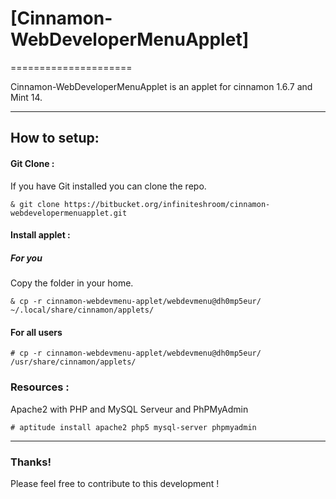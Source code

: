 # [Cinnamon-WebDeveloperMenuApplet]
=====================

Cinnamon-WebDeveloperMenuApplet is an applet for cinnamon 1.6.7 and Mint 14.


***

## How to setup:

  	
#### Git Clone :

If you have Git installed you can clone the repo.

    & git clone https://bitbucket.org/infiniteshroom/cinnamon-webdevelopermenuapplet.git
    

#### Install applet :

##### For you
Copy the folder in your home.

    & cp -r cinnamon-webdevmenu-applet/webdevmenu@dh0mp5eur/ ~/.local/share/cinnamon/applets/

#### For all users

    # cp -r cinnamon-webdevmenu-applet/webdevmenu@dh0mp5eur/ /usr/share/cinnamon/applets/
    
    
### Resources :

Apache2 with PHP and MySQL Serveur and PhPMyAdmin

    # aptitude install apache2 php5 mysql-server phpmyadmin

***  
		
### Thanks!

Please feel free to contribute to this development !
    



